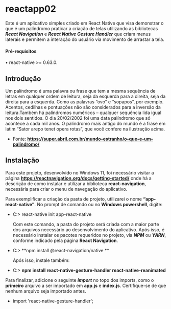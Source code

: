 # reactapp02

Este é um aplicativo simples criado em React Native que visa demonstrar o que é um palíndromo 
praticar a criação de telas utilizando as bibliotecas
***React Navigation*** e ***React Native Gesture Handler*** que criam menus laterais e permitem a interação do usuário via movimento de arrastar a tela.

#### Pré-requisitos
•	react-native >= 0.63.0.

## Introdução

  Um palíndromo é uma palavra ou frase que tem a mesma sequência de letras em qualquer ordem de leitura, seja da esquerda para a direita, seja da direita para a esquerda. Como as palavras “ovo” e “sopapos”, por exemplo. Acentos, cedilhas e pontuações não são considerados para a inversão da leitura.Também há palíndromos numéricos – qualquer sequência lida igual nos dois sentidos. O dia 20/02/2002 foi uma data palíndromo que só acontece a cada mil anos. 
O palíndromo mais antigo do mundo é a frase em latim “Sator arepo tenet opera rotas”, que você confere na ilustração acima. 

* Fonte: **https://super.abril.com.br/mundo-estranho/o-que-e-um-palindromo/**
  

## Instalação

  Para este projeto, desenvolvido no Windows 11, foi necessário visitar a página **https://reactnavigation.org/docs/getting-started/** onde há a descrição de como instalar e utilizar a biblioteca **react-navigation**, necessária para criar o menu de navegação do aplicativo.
  
  Para exemplificar a criação da pasta de projeto, utilizarei o nome **“app-react-native”**.
No prompt de comando ou no **Windows powershell**, digite:

* C:\> react-native init app-react-native    

  Com este comando, a pasta do projeto será criada com a maior parte dos arquivos necessário ao desenvolvimento do aplicativo.
Após isso, é necessário instalar os pacotes requeridos no projeto, via ***NPM*** ou ***YARN***, conforme indicado pela página **React Navigation**.       

* C:\> **npm install @react-navigation/native **    

  Após isso, instale também:         

* C:\> **npm install react-native-gesture-handler react-native-reanimated**

Para finalizar, adicione o seguinte ***import*** no topo dos imports, como o **primeiro** arquivo a ser importado em **app.js** e **index.js**. Certifique-se de que nenhum arquivo seja importado antes.   

* import 'react-native-gesture-handler';     

          

 
